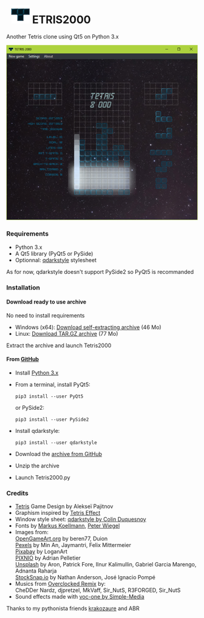 #   ![alt text](https://github.com/adrienmalin/Tetris2000/raw/master/icons/48.png "T") ETRIS2000

Another Tetris clone using Qt5 on Python 3.x

![alt text](https://github.com/adrienmalin/Tetris2000/raw/master/screenshots/Tetris2000.png "Screenshot")

### Requirements

* Python 3.x
* A Qt5 library (PyQt5 or PySide)
* Optionnal: [qdarkstyle](https://github.com/ColinDuquesnoy/QDarkStyleSheet) stylesheet

As for now, qdarkstyle doesn't support PySide2 so PyQt5 is recommanded

### Installation

#### Download ready to use archive

No need to install requirements

* Windows (x64): [Download self-extracting archive](https://github.com/adrienmalin/Tetris2000/raw/master/dist/Tetris2000.exe) (46 Mo)
* Linux: [Download TAR.GZ archive](https://github.com/adrienmalin/Tetris2000/raw/master/dist/Tetris2000.tar.gz) (77 Mo)

Extract the archive and launch Tetris2000

#### From [GitHub](https://github.com)

* Install [Python 3.x](https://www.python.org/downloads/)

* From a terminal, install PyQt5:

      pip3 install --user PyQt5
    
    or PySide2:

      pip3 install --user PySide2
    
* Install qdarkstyle:

      pip3 install --user qdarkstyle

* Download the [archive from GitHub](https://github.com/adrienmalin/Tetris2000)
* Unzip the archive
* Launch Tetris2000.py

### Credits

* [Tetris](https://tetris.com) Game Design by Alekseï Pajitnov
* Graphism inspired by [Tetris Effect](https://www.tetriseffect.game)
* Window style sheet: [qdarkstyle by Colin Duquesnoy](https://github.com/ColinDuquesnoy/QDarkStyleSheet)
* Fonts by [Markus Koellmann](http://markus-designs.com), [Peter Wiegel](http://www.peter-wiegel.de)
* Images from:<br>
  [OpenGameArt.org](https://opengameart.org) by beren77, Duion<br>
  [Pexels](https://www.pexels.com) by Min An, Jaymantri, Felix Mittermeier<br>
  [Pixabay](https://pixabay.com) by LoganArt<br>
  [PIXNIO](https://pixnio.com) by Adrian Pelletier<br>
  [Unsplash](https://unsplash.com) by Aron, Patrick Fore, Ilnur Kalimullin, Gabriel Garcia Marengo, Adnanta Raharja<br>
  [StockSnap.io](https://stocksnap.io) by Nathan Anderson, José Ignacio Pompé
* Musics from [Overclocked Remix](https://ocremix.org/game/510/tetris-gb) by:<br>
  CheDDer Nardz, djpretzel, MkVaff, Sir_NutS, R3FORGED, Sir_NutS
* Sound effects made with [voc-one by Simple-Media](http://www.simple-media.co.uk/vsti.htm)

Thanks to my pythonista friends [krakozaure](https://github.com/krakozaure) and ABR
